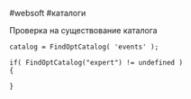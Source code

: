 #websoft #каталоги 

Проверка на существование каталога
```
catalog = FindOptCatalog( 'events' );

if( FindOptCatalog("expert") != undefined )
{

}
```